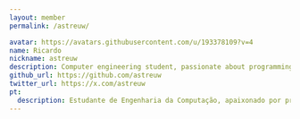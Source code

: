 ```yaml
---
layout: member
permalink: /astreuw/

avatar: https://avatars.githubusercontent.com/u/193378109?v=4
name: Ricardo
nickname: astreuw
description: Computer engineering student, passionate about programming, chemistry, and OS internals.
github_url: https://github.com/astreuw
twitter_url: https://x.com/astreuw
pt:
  description: Estudante de Engenharia da Computação, apaixonado por programação, química e OS internals.
---
```

